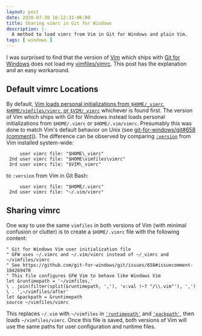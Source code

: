 ```yaml
---
layout: post
date: 2020-07-30 16:12:31-06:00
title: Sharing vimrc in Git for Windows
description: |-
  A method to load vimrc from Vim in Git for Windows and plain Vim.
tags: [ windows ]
---
```


I was surprised to find that the version of [Vim](https://www.vim.org/) which
ships with [Git for Windows](https://gitforwindows.org/) does not load my
[vimfiles/vimrc](https://github.com/kevinoid/vimfiles).  This post has the
explanation and an easy workaround.

<!--more-->

## Default vimrc Locations

By default, [Vim loads personal initializations from `$HOME/_vimrc`,
`$HOME/vimfiles/vimrc`, or
`$VIM/_vimrc`](https://vimhelp.org/starting.txt.html#vimrc) whichever is found
first.  The version of Vim which ships with Git for Windows instead loads
personal initializations from `$HOME/.vimrc` or `$HOME/.vim/vimrc`.
Presumably this was done to match Vim's default behavior on Unix (see
[git-for-windows/git#658
(comment)](https://github.com/git-for-windows/git/issues/658#issuecomment-184269470)).
The difference can be observed by comparing
[`:version`](https://vimhelp.org/various.txt.html#:version) from Vim installed
system-wide:

         user vimrc file: "$HOME\_vimrc"
     2nd user vimrc file: "$HOME\vimfiles\vimrc"
     3rd user vimrc file: "$VIM\_vimrc"

to `:version` from Vim in Git Bash:

         user vimrc file: "$HOME/.vimrc"
     2nd user vimrc file: "~/.vim/vimrc"


## Sharing vimrc

One way to use the same `vimfiles` in both versions of Vim (with minimal
confusion or clutter) is to create a `$HOME/.vimrc` file with the following
content:

```vim
" Git for Windows Vim user initialization file
" GFW uses ~/.vimrc and ~/.vim/vimrc instead of ~/_vimrc and ~/vimfiles/vimrc
" See https://github.com/git-for-windows/git/issues/658#issuecomment-184269470
" This file configures GFW Vim to behave like Windows Vim
let &runtimepath = '~/vimfiles,'
\ . join(filter(split(&runtimepath, ','), 'v:val !~? "/\\.vim"'), ',')
\ . ',~/vimfiles/after'
let &packpath = &runtimepath
source ~/vimfiles/vimrc
```

This replaces `~/.vim` with `~/vimfiles` in
[`'runtimepath'`](https://vimhelp.org/options.txt.html#%27runtimepath%27) and
[`'packpath'`](https://vimhelp.org/options.txt.html#%27packpath%27), then
loads `~/vimfiles/vimrc`.  Once this file is saved, both versions of Vim will
use the same paths for user configuration and runtime files.
